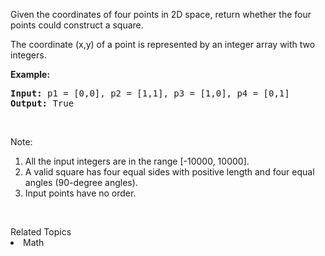<p>Given the coordinates of four points in 2D space, return whether the four points could construct a square.</p>

<p>The coordinate (x,y) of a point is represented by an integer array with two integers.</p>

<p><b>Example:</b></p>

<pre>
<b>Input:</b> p1 = [0,0], p2 = [1,1], p3 = [1,0], p4 = [0,1]
<b>Output:</b> True
</pre>

<p>&nbsp;</p>

<p>Note:</p>

<ol>
	<li>All the input integers are in the range [-10000, 10000].</li>
	<li>A valid square has four equal sides with positive length and four equal angles (90-degree angles).</li>
	<li>Input points have no order.</li>
</ol>

<p>&nbsp;</p>
<div><div>Related Topics</div><div><li>Math</li></div></div>